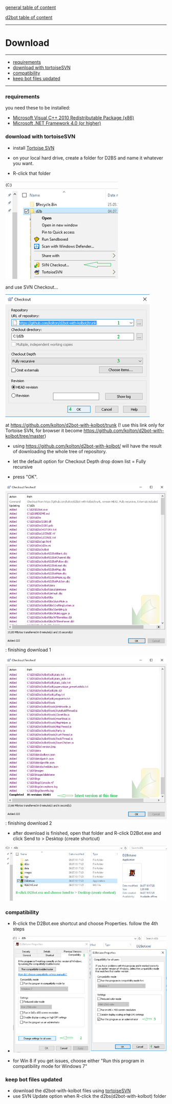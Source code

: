 [general table of content](https://github.com/blizzhackers/documentation/#diablo-2-botting-system)

[d2bot table of content](https://github.com/blizzhackers/documentation/tree/master/d2bot/#d2bot)

---

# Download

---

* [requirements](#requirements)
* [download with tortoiseSVN](#download-with-tortoiseSVN)
* [compatibility](#compatibility)
* [keep bot files updated](#keep-bot-files-updated)

---

### requirements

you need these to be installed:

* [Microsoft Visual C++ 2010 Redistributable Package (x86)](https://www.microsoft.com/en-us/download/details.aspx?id=5555)
* [Microsoft .NET Framework 4.0 (or higher)](https://www.microsoft.com/net/download/Windows/run)

### download with tortoiseSVN

* install [Tortoise SVN](https://tortoisesvn.net/downloads.html)

* on your local hard drive, create a folder for D2BS and name it whatever you want.

* R-click that folder 

![tortoise1](assets/d2bot-tortoise1.png)

 and use SVN Checkout... 
 
 ![tortoise2](assets/d2bot-tortoise2.png)
 
 at <https://github.com/kolton/d2bot-with-kolbot/trunk> (! use this link only for Tortoise SVN, for browser it become https://github.com/kolton/d2bot-with-kolbot/tree/master)
 - using <https://github.com/kolton/d2bot-with-kolbot/> will have the result of downloading the whole tree of repository.

* let the default option for Checkout Depth drop down list = Fully recursive

* press "OK".

![tortoise3](assets/d2bot-tortoise3.png): finishing download 1

![tortoise4](assets/d2bot-tortoise4.png): finishing download 2

* after download is finished, open that folder and R-click D2Bot.exe and click Send to > Desktop (create shortcut)

![tortoise5](assets/d2bot-tortoise5.png)

### compatibility

* R-click the D2Bot.exe shortcut and choose Properties. follow the 4th steps

* ![d2bot compatibility](assets/d2bot-compatibility.png)

* for Win 8 if you get issues, choose either "Run this program in compatibility mode for Windows 7"


### keep bot files updated

* download the d2bot-with-kolbot files using [tortoiseSVN](#download-with-tortoiseSVN)
* use SVN Update option when R-click the d2bs(d2bot-with-kolbot) folder
